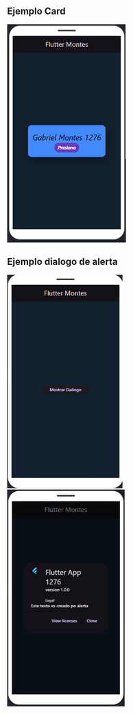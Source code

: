 ## Ejemplo Card

![Target](card.png)

## Ejemplo dialogo de alerta

![Dialog1](dialogo.png)
![Dialog2](dialogor.png)
